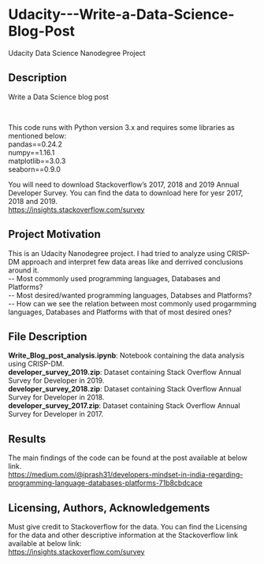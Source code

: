 # Udacity---Write-a-Data-Science-Blog-Post
Udacity Data Science Nanodegree Project

## Description</br>
Write a Data Science blog post



<a name="installation"></a></br>

This code runs with Python version 3.x and requires some libraries as mentioned below:</br>
pandas==0.24.2</br>
numpy==1.16.1</br>
matplotlib==3.0.3</br>
seaborn==0.9.0</br>

You will need to download Stackoverflow’s 2017, 2018 and 2019 Annual Developer Survey. You can find the data to download here for yesr 2017, 2018 and 2019.</br>
https://insights.stackoverflow.com/survey

## Project Motivation <a name="motivation"></a></br>
This is an Udacity Nanodegree project. I had tried to analyze using CRISP-DM approach and interpret few data areas like and derrived conclusions around it.</br>
-- Most commonly used programming languages, Databases and Platforms?</br>
-- Most desired/wanted programming languages, Databses and Platforms?</br>
-- How can we see the relation between most commonly used progarmming languages, Databases and Platforms with that of most desired ones?


## File Description <a name="files"></a></br>
**Write_Blog_post_analysis.ipynb**: Notebook containing the data analysis using CRISP-DM. </br>
**developer_survey_2019.zip**: Dataset containing Stack Overflow Annual Survey for Developer in 2019.</br>
**developer_survey_2018.zip**: Dataset containing Stack Overflow Annual Survey for Developer in 2018.</br>
**developer_survey_2017.zip**: Dataset containing Stack Overflow Annual Survey for Developer in 2017.</br>

## Results <a name="results"></a></br>
The main findings of the code can be found at the post available at below link.</br> 
https://medium.com/@iprash31/developers-mindset-in-india-regarding-programming-language-databases-platforms-71b8cbdcace

## Licensing, Authors, Acknowledgements<a name="licensing"></a></br>
Must give credit to Stackoverflow for the data. You can find the Licensing for the data and other descriptive information at the Stackoverflow link available at below link:</br>
https://insights.stackoverflow.com/survey
